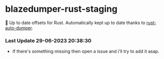 # blazedumper-rust-staging

🚀 Up to date offsets for Rust. Automatically kept up to date thanks to [rust-auto-dumper](https://github.com/Akandesh/rust-auto-dumper).


### Last Update 29-06-2023 20:38:30
- If there's something missing then open a issue and i'll try to add it asap.
